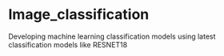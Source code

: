 # Image_classification
Developing machine learning classification models using latest classification models like RESNET18
